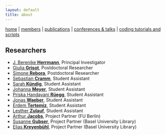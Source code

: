 ```yaml
---
layout: default
title: about
---
```


[home](index.md) | [members](members.md) | [publications](publications.md) | [conferences & talks](conf_talks.md) | [coding tutorials and scripts](sa_coding.md)

## Researchers

  - [J. Berenike **Herrmann**](https://jberenike.github.io/), Principal Investigator
  - [Giulia **Grisot**](https://giuliagrisot.github.io/), Postdoctoral Researcher
  - [Simone **Rebora**](https://github.com/SimoneRebora/), Postdoctoral Researcher
  - [Sebastian **Cramm**](), Student Assistant
  - [Sarah **Kündig**](), Student Assistant
  - [Johanna **Meyer**](), Student Assistant
  - [Priska Handayani **Rüegg**](), Student Assistant
  - [Jonas **Waeber**](), Student Assistant
  - [Erdem **Tertemiz**](), Student Assistant
  - [Lesther **Zulauf**](https://dhlab.philhist.unibas.ch/en/persons/lesther-zulauf-bal-ut/), Student Assistant
  - [Arthur **Jacobs**](http://www.loe.fu-berlin.de/en/dine/people/directors/jacobs.html), Project Partner (FU Berlin)
  - [Susanne **Gubser**](), Project Partner (Basel University Library)
  - [Elias **Kreyenbühl**](), Project Partner (Basel University Library)

